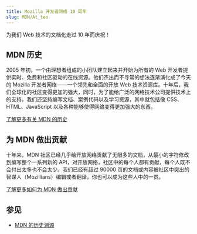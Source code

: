 ```yaml
---
title: Mozilla 开发者网络 10 周年
slug: MDN/At_ten
---
```


为我们 Web 技术的文档化走过 10 年而庆祝！

## MDN 历史

2005 年初，一个由理想者组成的小团队建立起来并开始为所有的 Web 开发者提供实时、免费和社区驱动的在线资源。他们杰出而不寻常的想法逐渐演化成了今天的 Mozilla 开发者网络——一个领先和全面的开放 Web 技术资源库。十年后，我们全球化的社区变得更加的强大，同时，为了能给广泛的网络技术公司提供技术上的支持，我们还坚持编写文档、案例代码以及学习资源，其中就包括像 CSS、HTML、JavaScript 以及各种能够使得网络变得更加强大的东西。

[了解更多有关 MDN 的历史](/zh-CN/docs/MDN/At_ten/History_of_MDN)

## 为 MDN 做出贡献

十年来，MDN 社区已经几乎给开放网络贡献了无限多的文档，从最小的字符修改到编写整个一系列新的 API，对开放网络，社区中的每个人都有贡献，每个人既不会付出太多也不会太少。我们已经有超过 90000 页的文档或内容被社区中突出的智谋人（Mozillians）编辑或者翻译，你也可以成为这些人中的一员。

[了解更多如何为 MDN 做出贡献](/zh-CN/docs/MDN/Community/Contributing)

## 参见

- [MDN 的历史渊源](/zh-CN/docs/MDN/At_ten/History_of_MDN)
